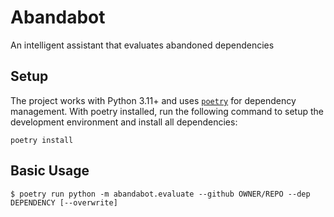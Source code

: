 # Abandabot

An intelligent assistant that evaluates abandoned dependencies

## Setup

The project works with Python 3.11+ and uses [`poetry`](https://python-poetry.org/) for dependency management. With poetry installed, run the following command to setup the development environment and install all dependencies:

```
poetry install
```

## Basic Usage

```
$ poetry run python -m abandabot.evaluate --github OWNER/REPO --dep DEPENDENCY [--overwrite]
```
